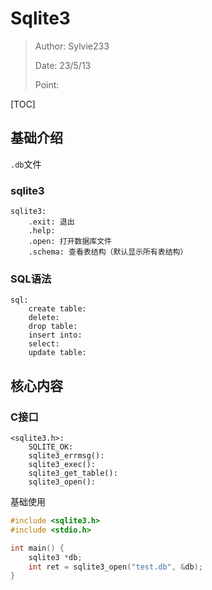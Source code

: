 # Sqlite3

>Author: Sylvie233
>
>Date: 23/5/13
>
>Point: 

[TOC]

## 基础介绍

`.db`文件











### sqlite3

```
sqlite3:
	.exit: 退出
	.help:
	.open: 打开数据库文件
	.schema: 查看表结构（默认显示所有表结构）
```



### SQL语法

```
sql:
	create table:
	delete:
	drop table:
	insert into: 
	select:
	update table:
```





## 核心内容

### C接口

```
<sqlite3.h>:
	SQLITE_OK:
	sqlite3_errmsg():
	sqlite3_exec():
	sqlite3_get_table():
	sqlite3_open():
```



基础使用

```cpp
#include <sqlite3.h>
#include <stdio.h>

int main() {
    sqlite3 *db;
    int ret = sqlite3_open("test.db", &db);
}
```









